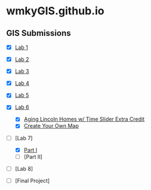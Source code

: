 # wmkyGIS.github.io
## GIS Submissions

- [x] [Lab 1](https://github.com/wmkyGIS/wmkyGIS.github.io/blob/main/Lab%201.html)
- [x] [Lab 2](https://github.com/wmkyGIS/wmkyGIS.github.io/tree/main/lab2) 
- [x] [Lab 3](https://github.com/wmkyGIS/wmkyGIS.github.io/blob/main/Lab%203/Output%20Directory/index.html)
- [x] [Lab 4](https://github.com/wmkyGIS/wmkyGIS.github.io/tree/main/lab4)
- [x] [Lab 5](wmkyGIS.github.io/lab5/index.html)
- [x] [Lab 6](wmkyGIS.github.io/lab6/)
    - [x]  [Aging Lincoln Homes w/ Time Slider Extra Credit](wmkyGIS.github.io/lab6/6_2index.html)
    - [x]  [Create Your Own Map](wmkygis.github.io/lab6/CYOmap_index.html)
- [ ] [Lab 7] 
    - [x] [Part I](wmkyGIS.github.io/lab7/index.html)
    - [ ] [Part II]
- [ ] [Lab 8]
- [ ] [Final Project]

